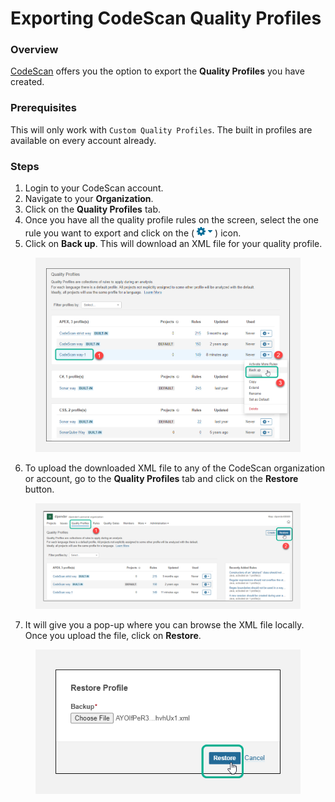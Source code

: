 # Exporting CodeScan Quality Profiles

### Overview <a href="#overview" id="overview"></a>

[CodeScan](https://www.codescan.io/) offers you the option to export the **Quality Profiles** you have created.

### Prerequisites <a href="#prerequisites" id="prerequisites"></a>

This will only work with `Custom Quality Profiles`. The built in profiles are available on every account already.

### Steps <a href="#steps" id="steps"></a>

1. Login to your CodeScan account.
2. Navigate to your **Organization**.
3. Click on the **Quality Profiles** tab.
4. Once you have all the quality profile rules on the screen, select the one rule you want to export and click on the (![](<../../../.gitbook/assets/image (60) (1) (1) (1) (1) (1) (1) (1).png>)) icon.
5. Click on **Back up**. This will download an XML file for your quality profile.

<figure><img src="../../../.gitbook/assets/image (61) (1) (1) (1) (1) (1) (1) (1).png" alt="" width="563"><figcaption></figcaption></figure>

6. To upload the downloaded XML file to any of the CodeScan organization or account, go to the **Quality Profiles** tab and click on the **Restore** button.

<figure><img src="../../../.gitbook/assets/image (62) (1) (1) (1) (1) (1) (1) (1).png" alt=""><figcaption></figcaption></figure>

7. It will give you a pop-up where you can browse the XML file locally. Once you upload the file, click on **Restore**.

<figure><img src="../../../.gitbook/assets/image (63) (1) (1) (1) (1) (1) (1) (1).png" alt=""><figcaption></figcaption></figure>
